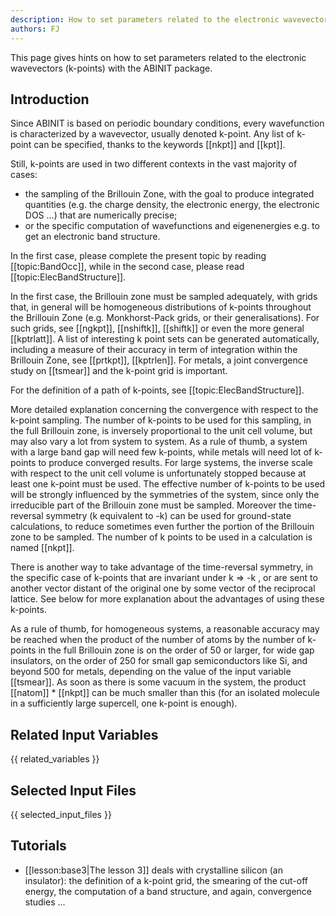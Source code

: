 ```yaml
---
description: How to set parameters related to the electronic wavevectors (k-points)
authors: FJ
---
```

<!--- This is the source file for this topics. Can be edited. -->

This page gives hints on how to set parameters related to the electronic wavevectors (k-points) with the ABINIT package.

## Introduction

Since ABINIT is based on periodic boundary conditions, every wavefunction is
characterized by a wavevector, usually denoted k-point.
Any list of k-point can be specified, thanks to the keywords [[nkpt]] and [[kpt]].

Still, k-points are used in two different contexts in the vast majority of cases:

  * the sampling of the Brillouin Zone, with the goal to produce integrated quantities 
    (e.g. the charge density, the electronic energy, the electronic DOS ...) that are numerically precise;
  * or the specific computation of wavefunctions and eigenenergies e.g. to get an electronic band structure. 

In the first case, please complete the present topic by reading
[[topic:BandOcc]], while in the second case, please read [[topic:ElecBandStructure]].

In the first case, the Brillouin zone must be sampled adequately, with grids
that, in general will be homogeneous distributions of k-points throughout the
Brillouin Zone (e.g. Monkhorst-Pack grids, or their generalisations). 
For such grids, see [[ngkpt]], [[nshiftk]], [[shiftk]] or even the more general [[kptrlatt]]. 
A list of interesting k point sets can be generated automatically, including a measure 
of their accuracy in term of integration within the Brillouin Zone, see [[prtkpt]], [[kptrlen]]. 
For metals, a joint convergence study on [[tsmear]] and the k-point grid is important.

For the definition of a path of k-points, see [[topic:ElecBandStructure]].  

More detailed explanation concerning the convergence with respect to the
k-point sampling. The number of k-points to be used for this sampling, in the
full Brillouin zone, is inversely proportional to the unit cell volume, but
may also vary a lot from system to system. As a rule of thumb, a system with a
large band gap will need few k-points, while metals will need lot of k-points
to produce converged results. For large systems, the inverse scale with
respect to the unit cell volume is unfortunately stopped because at least one
k-point must be used. The effective number of k-points to be used will be
strongly influenced by the symmetries of the system, since only the
irreducible part of the Brillouin zone must be sampled. 
Moreover the time-reversal symmetry (k equivalent to -k) can be used for ground-state
calculations, to reduce sometimes even further the portion of the Brillouin
zone to be sampled. 
The number of k points to be used in a calculation is named [[nkpt]]. 

There is another way to take advantage of the time-reversal
symmetry, in the specific case of k-points that are invariant under k => -k ,
or are sent to another vector distant of the original one by some vector of
the reciprocal lattice. See below for more explanation about the advantages of
using these k-points.  

As a rule of thumb, for homogeneous systems, a reasonable accuracy may be
reached when the product of the number of atoms by the number of k-points in
the full Brillouin zone is on the order of 50 or larger, for wide gap
insulators, on the order of 250 for small gap semiconductors like Si, and
beyond 500 for metals, depending on the value of the input variable [[tsmear]]. 
As soon as there is some vacuum in the system, the product [[natom]] * [[nkpt]] can be
much smaller than this (for an isolated molecule in a sufficiently large
supercell, one k-point is enough).


## Related Input Variables

{{ related_variables }}

## Selected Input Files

{{ selected_input_files }}

## Tutorials

* [[lesson:base3|The lesson 3]] deals with crystalline silicon (an insulator): the definition of a k-point grid, the smearing of the cut-off energy, the computation of a band structure, and again, convergence studies ...

